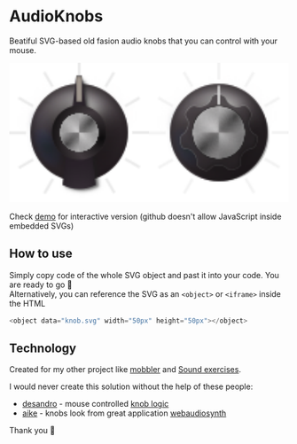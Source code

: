 # AudioKnobs
Beatiful SVG-based old fasion audio knobs that you can control with your mouse.

<img src="knob.svg" width="50%"><img src="knob_2.svg" width="50%">

Check [demo]() for interactive version (github doesn't allow JavaScript inside embedded SVGs)

## How to use
Simply copy code of the whole SVG object and past it into your code. You are ready to go 🎉 <br>
Alternatively, you can reference the SVG as an `<object>` or `<iframe>` inside the HTML

````javascript
<object data="knob.svg" width="50px" height="50px"></object>
````

## Technology 
Created for my other project like [mobbler](mobbler.js.org) and [Sound exercises](https://megaemce.github.io/Sound-exercises/).<br>

I would never create this solution without the help of these people:
* [desandro](https://github.com/desandro) - mouse controlled [knob logic](https://github.com/Megaemce/demo/blob/master/2011/dial-knob.html)<br>
* [aike](https://github.com/aike) - knobs look from great application [webaudiosynth](https://github.com/aike/webaudiosynth)

Thank you :wave:
